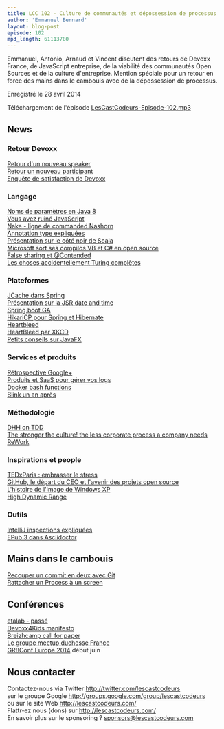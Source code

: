 ```yaml
---
title: LCC 102 - Culture de communautés et dépossession de processus
author: 'Emmanuel Bernard'
layout: blog-post
episode: 102
mp3_length: 61113780
---
```

Emmanuel, Antonio, Arnaud et Vincent discutent des retours de Devoxx France,
de JavaScript entreprise, de la viabilité des communautés Open Sources et de la culture d'entreprise.
Mention spéciale pour un retour en force des mains dans le cambouis avec de la dépossession de processus.

Enregistré le 28 avril 2014

Téléchargement de l'épisode [LesCastCodeurs-Episode-102.mp3](http://traffic.libsyn.com/lescastcodeurs/LesCastCodeurs-Episode-102.mp3)  

## News

### Retour Devoxx

[Retour d'un nouveau speaker](http://k33g.github.io/2014/04/26/DEVOXXFR14.html)  
[Retour un nouveau participant](http://xnopre.blogspot.fr/2014/04/mon-retour-sur-devoxx-france-2014.html?spref=tw)  
[Enquête de satisfaction de Devoxx](http://www.devoxx.fr/2014/04/enquete-de-satisfaction-2014/)  

### Langage

[Noms de paramètres en Java 8](http://blog.javabien.net/2014/04/24/get-parameter-names-in-java-8/)  
[Vous avez ruiné JavaScript](http://codeofrob.com/entries/you-have-ruined-javascript.html)  
[Nake - ligne de commanded Nashorn](http://winterbe.com/posts/2014/04/17/writing-nashorn-scripts-with-nake/)  
[Annotation type expliquées](http://jaxenter.com/jsr-308-explained-java-type-annotations-49929.html)  
[Présentation sur le côté noir de Scala](http://nurkiewicz.github.io/talks/2014/scalar/)  
[Microsoft sort ses compilos VB et C# en open source](http://Codeplex.com/Roslyn)  
[False sharing et @Contended](http://linuxfr.org/news/openjdk-8-jep-142-false-sharing)  
[Les choses accidentellement Turing complètes](http://beza1e1.tuxen.de/articles/accidentally_turing_complete.html)  

### Plateformes

[JCache dans Spring](https://spring.io/blog/2014/04/14/cache-abstraction-jcache-jsr-107-annotations-support)  
[Présentation sur la JSR date and time](http://vimeo.com/87157763)  
[Spring boot GA](http://j.mp/1mwSSWy)  
[HikariCP pour Spring et Hibernate](http://www.3riverdev.com/blog/tutorial-spring-hibernate-hikaricp/)  
[Heartbleed](http://dankaminsky.com/2014/04/10/heartbleed/)  
[HeartBleed par XKCD](http://xkcd.com/1354/)  
[Petits conseils sur JavaFX](http://dlemmermann.wordpress.com/2014/04/10/javafx-tip-1-resizable-canvas/)  

### Services et produits

[Rétrospective Google+](http://techcrunch.com/2014/04/25/a-personal-reflection-on-google/?ncid=twittersocialshare)  
[Produits et SaaS pour gérer vos logs](http://www.takipiblog.com/2014/04/23/the-7-log-management-tools-you-need-to-know/)  
[Docker bash functions](http://kartar.net/2014/03/some-useful-docker-bash-functions-and-aliases/)  
[Blink un an après](http://blog.chromium.org/2014/04/blinks-first-birthday.html)

### Méthodologie

[DHH on TDD](http://david.heinemeierhansson.com/2014/tdd-is-dead-long-live-testing.html)  
[The stronger the culture! the less corporate process a company needs](https://medium.com/p/597cde9ee9d4)  
[ReWork](https://37signals.com/rework/)  

### Inspirations et people

[TEDxParis : embrasser le stress](http://bit.ly/1ctvXdp)  
[GitHub, le départ du CEO et l'avenir des projets open source](http://readwrite.com/2014/04/21/tom-preston-werner-departure-github#awesm=~oCxjoH3wav5nGA)  
[L'histoire de l'image de Windows XP](http://po.st/uJdpG5)  
[High Dynamic Range](https://en.wikipedia.org/wiki/High-dynamic-range_imaging)  

### Outils

[IntelliJ inspections expliquées](http://breandan.net/2014/04/20/intellij-inspections/)  
[EPub 3 dans Asciidoctor](http://discuss.asciidoctor.org/Asciidoctor-launches-you-into-digital-publishing-with-Asciidoctor-EPUB3-td1683.html)  

## Mains dans le cambouis

[Recouper un commit en deux avec Git](http://emmanuelbernard.com/blog/2014/04/14/split-a-commit-in-two-with-git/)  
[Rattacher un Process à un screen](http://monkeypatch.me/blog/move-a-running-process-to-a-new-screen-shell.html)   

##  Conférences

[etalab - passé](http://www.etalab.gouv.fr)  
[Devoxx4Kids manifesto](http://www.devoxx4kids.org/manifesto/)  
[Breizhcamp call for paper](http://breizhcamp.call-for-papers.io/)  
[Le groupe meetup duchesse France](https://plus.google.com/app/basic/stream/z122stsywluwhr2i004civoj1zm0ix152rc0k)  
[GR8Conf Europe 2014](http://gr8conf.eu/) début juin  

## Nous contacter

Contactez-nous via Twitter <http://twitter.com/lescastcodeurs>  
sur le groupe Google <http://groups.google.com/group/lescastcodeurs>  
ou sur le site Web <http://lescastcodeurs.com/>  
Flattr-ez nous (dons) sur <http://lescastcodeurs.com/>  
En savoir plus sur le sponsoring ? [sponsors@lescastcodeurs.com](mailto:sponsors@lescastcodeurs.com)
